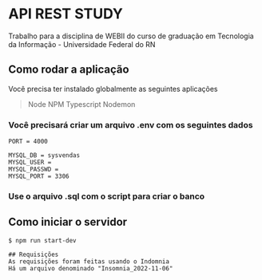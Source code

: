 # API REST STUDY

Trabalho para a disciplina de WEBII do curso de graduação em Tecnologia da Informação - Universidade Federal do RN

## Como rodar a aplicação
Você precisa ter instalado globalmente as seguintes aplicações
> Node
> NPM 
> Typescript
> Nodemon


### Você precisará criar um arquivo .env com os seguintes dados
```
PORT = 4000

MYSQL_DB = sysvendas
MYSQL_USER = 
MYSQL_PASSWD =
MYSQL_PORT = 3306
```
### Use o arquivo .sql com o script para criar o banco

## Como iniciar o servidor
```
$ npm run start-dev

## Requisições
As requisições foram feitas usando o Indomnia
Há um arquivo denominado "Insomnia_2022-11-06" 